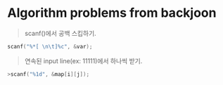 # Algorithm problems from backjoon

>scanf()에서 공백 스킵하기.
```c 
scanf("%*[ \n\t]%c", &var); 
```

>연속된 input line(ex: 11111)에서 하나씩 받기.
```c 
>scanf("%1d", &map[i][j]);
```
